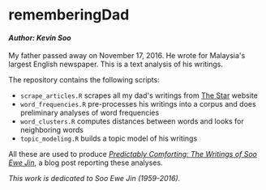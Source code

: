 # rememberingDad
#### *Author: Kevin Soo*

My father passed away on November 17, 2016. He wrote for Malaysia's largest English newspaper. This is a text analysis of his writings.

The repository contains the following scripts:
* `scrape_articles.R` scrapes all my dad's writings from [The Star](http://www.thestar.com.my/authors/?q=%22Soo+Ewe+Jin%22) website
* `word_frequencies.R` pre-processes his writings into a corpus and does preliminary analyses of word frequencies
* `word_clusters.R` computes distances between words and looks for neighboring words
* `topic_modeling.R` builds a topic model of his writings

All these are used to produce [*Predictably Comforting: The Writings of Soo Ewe Jin*](https://kevinsoo.github.io/BetweenTwoWaves/posts/predictably-comforting-the-writings-of-soo-ewe-jin.html), a blog post reporting these analyses.

*This work is dedicated to Soo Ewe Jin (1959-2016).*
